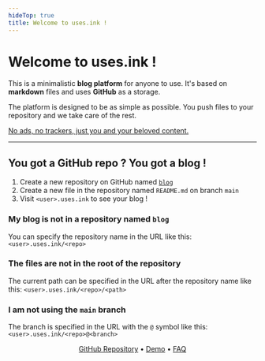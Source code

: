 ```yaml
---
hideTop: true
title: Welcome to uses.ink !
---
```


# Welcome to uses.ink !

This is a minimalistic **blog platform** for anyone to use. It's based on **markdown** files and uses **GitHub** as a storage.

The platform is designed to be as simple as possible. You push files to your repository and we take care of the rest.

<ins>No ads, no trackers, just you and your beloved content.</ins>

---

## You got a GitHub repo ? You got a blog !

1. Create a new repository on GitHub named [`blog`](github.com/new?name=blog)
2. Create a new file in the repository named `README.md` on branch `main`
3. Visit `<user>.uses.ink` to see your blog !

### My blog is not in a repository named `blog`

You can specify the repository name in the URL like this: `<user>.uses.ink/<repo>`

### The files are not in the root of the repository

The current path can be specified in the URL after the repository name like this: `<user>.uses.ink/<repo>/<path>`

### I am not using the `main` branch

The branch is specified in the URL with the `@` symbol like this: `<user>.uses.ink/<repo>@<branch>`

<p align="center">
    <a href="github.com/uses-ink/uses.ink">GitHub Repository</a> • <a href="cestef.uses.ink">Demo</a> • <a href="/faq.md">FAQ</a>
</p>
